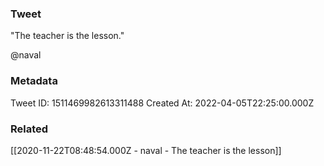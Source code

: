 ### Tweet
"The teacher is the lesson."

@naval

### Metadata
Tweet ID: 1511469982613311488
Created At: 2022-04-05T22:25:00.000Z

### Related
[[2020-11-22T08:48:54.000Z - naval - The teacher is the lesson]]


